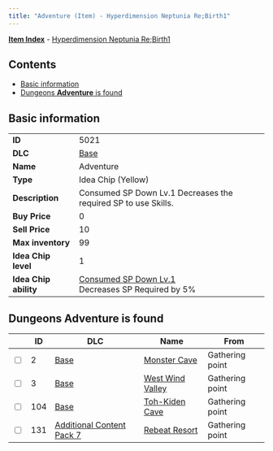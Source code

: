 ```yaml
---
title: "Adventure (Item) - Hyperdimension Neptunia Re;Birth1"
---
```


[**Item Index**](/neptunia/rb1/item/index.html) - [Hyperdimension Neptunia Re;Birth1](/neptunia/rb1)

## Contents

- [Basic information](#basic-information)
- [Dungeons **Adventure** is found](#dungeons-adventure-is-found)

## Basic information

|   |   |
| -- | -- |
| **ID** | 5021 |
| **DLC** | [Base](/neptunia/rb1/dlc/1-base.html) |
| **Name** | Adventure |
| **Type** | Idea Chip (Yellow) |
| **Description** | Consumed SP Down Lv.1 Decreases the required SP to use Skills. |
| **Buy Price** | 0 |
| **Sell Price** | 10 |
| **Max inventory** | 99 |
| **Idea Chip level** | 1 |
| **Idea Chip ability** | [Consumed SP Down Lv.1](/neptunia/rb1/avatar/1-9520-consumed-sp-down-lv-1.html)<br />Decreases SP Required by 5% |


## Dungeons **Adventure** is found

|    | ID | DLC | Name | From |
| -- | -- | --- | ---- | ---- |
| <input type="checkbox" id="rb1-dungeon-1-2" class="trackbox" /> | 2 | [Base](/neptunia/rb1/dlc/1-base.html) | [Monster Cave](/neptunia/rb1/dungeon/1-2-monster-cave.html) | Gathering point |
| <input type="checkbox" id="rb1-dungeon-1-3" class="trackbox" /> | 3 | [Base](/neptunia/rb1/dlc/1-base.html) | [West Wind Valley](/neptunia/rb1/dungeon/1-3-west-wind-valley.html) | Gathering point |
| <input type="checkbox" id="rb1-dungeon-1-104" class="trackbox" /> | 104 | [Base](/neptunia/rb1/dlc/1-base.html) | [Toh-Kiden Cave](/neptunia/rb1/dungeon/1-104-toh-kiden-cave.html) | Gathering point |
| <input type="checkbox" id="rb1-dungeon-16-131" class="trackbox" /> | 131 | [Additional Content Pack 7](/neptunia/rb1/dlc/16-pack7.html) | [Rebeat Resort](/neptunia/rb1/dungeon/16-131-rebeat-resort.html) | Gathering point |
